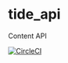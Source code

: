 # tide_api
Content API

[![CircleCI](https://circleci.com/gh/dpc-sdp/tide_api.svg?style=svg&circle-token=c7fadb8ee3bb2a3264fba75e0f56ff309082eba7)](https://circleci.com/gh/dpc-sdp/tide_api)
